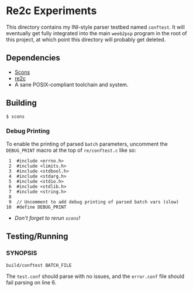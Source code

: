 # Re2c Experiments
This directory contains my INI-style parser testbed named `conftest`.  It will
eventually get fully integrated into the main `weeb2psp` program in the root of
this project, at which point this directory will probably get deleted.

## Dependencies
- [Scons](https://scons.org/)
- [re2c](http://re2c.org/)
- A sane POSIX-compliant toolchain and system.

## Building
```
$ scons
```

### Debug Printing
To enable the printing of parsed `batch` parameters, uncomment the `DEBUG_PRINT`
macro at the top of `re/conftest.c` like so:
```
 1  #include <errno.h>
 2  #include <limits.h>
 3  #include <stdbool.h>
 4  #include <stdarg.h>
 5  #include <stdio.h>
 6  #include <stdlib.h>
 7  #include <string.h>
 8
 9  // Uncomment to add debug printing of parsed batch vars (slow)
10  #define DEBUG_PRINT
```

- *Don't forget to rerun `scons`!*

## Testing/Running
### SYNOPSIS
```
build/conftest BATCH_FILE
```

The `test.conf` should parse with no issues, and the `error.conf` file should
fail parsing on line 6.
